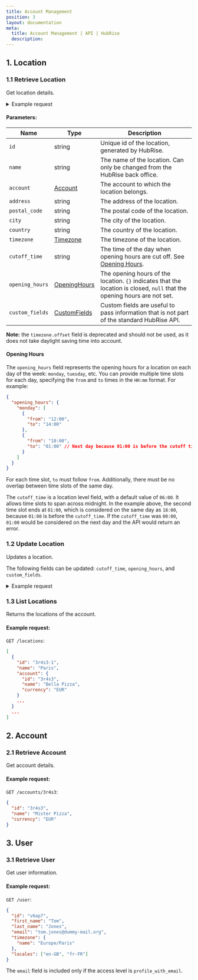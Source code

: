 ```yaml
---
title: Account Management
position: 3
layout: documentation
meta:
  title: Account Management | API | HubRise
  description:
---
```


## 1. Location

### 1.1 Retrieve Location

Get location details.

<CallSummaryTable
  endpoint="GET /locations/:id"
  shortEndpoint="GET /location (location only)"
  accessLevel="location, account"
/>

<details>

<summary>Example request</summary>

`GET /locations/3r4s3-1`:

```json
{
  "id": "3r4s3-1",
  "name": "Paris",
  "account": {
    "id": "3r4s3",
    "name": "Bella Pizza",
    "currency": "EUR"
  },
  "address": "13 rue du Chant des Oiseaux",
  "postal_code": "75003",
  "city": "Paris",
  "country": "FR",
  "timezone": {
    "name": "Europe/Paris"
  },
  "cutoff_time": "06:00",
  "opening_hours": {
    "monday": [
      {
        "from": "12:00",
        "to": "14:00"
      },
      {
        "from": "18:00",
        "to": "01:00"
      }
    ]
  },
  "custom_fields": {
    "delivery": {
      "door_time": "35"
    }
  }
}
```

</details>

#### Parameters:

| Name            | Type                                                     | Description                                                                                                               |
| --------------- | -------------------------------------------------------- | ------------------------------------------------------------------------------------------------------------------------- |
| `id`            | string                                                   | Unique id of the location, generated by HubRise.                                                                          |
| `name`          | string                                                   | The name of the location. Can only be changed from the HubRise back office.                                               |
| `account`       | [Account](#account)                                      | The account to which the location belongs.                                                                                |
| `address`       | string                                                   | The address of the location.                                                                                              |
| `postal_code`   | string                                                   | The postal code of the location.                                                                                          |
| `city`          | string                                                   | The city of the location.                                                                                                 |
| `country`       | string                                                   | The country of the location.                                                                                              |
| `timezone`      | [Timezone](/developers/api/general-concepts#timezones)   | The timezone of the location.                                                                                             |
| `cutoff_time`   | string                                                   | The time of the day when opening hours are cut off. See [Opening Hours](#opening-hours).                                  |
| `opening_hours` | [OpeningHours](#opening-hours)                           | The opening hours of the location. `{}` indicates that the location is closed, `null` that the opening hours are not set. |
| `custom_fields` | [CustomFields](/developers/api/extensions#custom-fields) | Custom fields are useful to pass information that is not part of the standard HubRise API.                                |

**Note:** the `timezone.offset` field is deprecated and should not be used, as it does not take daylight saving time into account.

#### Opening Hours

The `opening_hours` field represents the opening hours for a location on each day of the week: `monday`, `tuesday`, etc. You can provide multiple time slots for each day, specifying the `from` and `to` times in the `HH:mm` format. For example:

```json
{
  "opening_hours": {
    "monday": [
      {
        "from": "12:00",
        "to": "14:00"
      },
      {
        "from": "18:00",
        "to": "01:00" // Next day because 01:00 is before the cutoff time of 06:00
      }
    ]
  }
}
```

For each time slot, `to` must follow `from`. Additionally, there must be no overlap between time slots of the same day.

The `cutoff_time` is a location level field, with a default value of `06:00`. It allows time slots to span across midnight. In the example above, the second time slot ends at `01:00`, which is considered on the same day as `18:00`, because `01:00` is before the `cutoff_time`. If the `cutoff_time` was `00:00`, `01:00` would be considered on the next day and the API would return an error.

### 1.2 Update Location

Updates a location.

<CallSummaryTable
  endpoint="PATCH /locations/:id"
  shortEndpoint="PATCH /location (location only)"
  accessLevel="location, account"
/>

The following fields can be updated: `cutoff_time`, `opening_hours`, and `custom_fields`.

<details>

<summary>Example request</summary>

`PATCH /locations/3r4s3-1`:

```json
{
  "cutoff_time": "05:00",
  "opening_hours": {
    "monday": [
      {
        "from": "09:00",
        "to": "12:30"
      },
      {
        "from": "14:00",
        "to": "23:30"
      }
    ],
    "tuesday": [
      {
        "from": "09:00",
        "to": "12:30"
      },
      {
        "from": "14:00",
        "to": "23:30"
      }
    ],
    "wednesday": [
      {
        "from": "09:00",
        "to": "12:30"
      },
      {
        "from": "14:00",
        "to": "01:30"
      }
    ],
    "thursday": [],
    "friday": [
      {
        "from": "17:00",
        "to": "02:00"
      }
    ],
    "saturday": [
      {
        "from": "18:00",
        "to": "02:00"
      }
    ],
    "sunday": [
      {
        "from": "18:00",
        "to": "23:00"
      }
    ]
  },
  "custom_fields": {
    "delivery": {
      "door_time": "35"
    }
  }
}
```

</details>

### 1.3 List Locations

Returns the locations of the account.

<CallSummaryTable
  endpoint="GET /locations/"
  accessLevel="account"
/>

#### Example request:

`GET /locations`:

```json
[
  {
    "id": "3r4s3-1",
    "name": "Paris",
    "account": {
      "id": "3r4s3",
      "name": "Bella Pizza",
      "currency": "EUR"
    }
    ...
  }
  ...
]
```

## 2. Account

### 2.1 Retrieve Account

Get account details.

<CallSummaryTable
  endpoint="GET /accounts/:id"
  shortEndpoint="GET /account"
  accessLevel="account"
/>

#### Example request:

`GET /accounts/3r4s3`:

```json
{
  "id": "3r4s3",
  "name": "Mister Pizza",
  "currency": "EUR"
}
```

## 3. User

### 3.1 Retrieve User

Get user information.

<CallSummaryTable
  endpoint="GET /user"
  accessLevel="profile, profile_with_email"
/>

#### Example request:

`GET /user`:

```json
{
  "id": "v6ap7",
  "first_name": "Tom",
  "last_name": "Jones",
  "email": "tom.jones@dummy-mail.org",
  "timezone": {
    "name": "Europe/Paris"
  },
  "locales": ["en-GB", "fr-FR"]
}
```

The `email` field is included only if the access level is `profile_with_email`.

